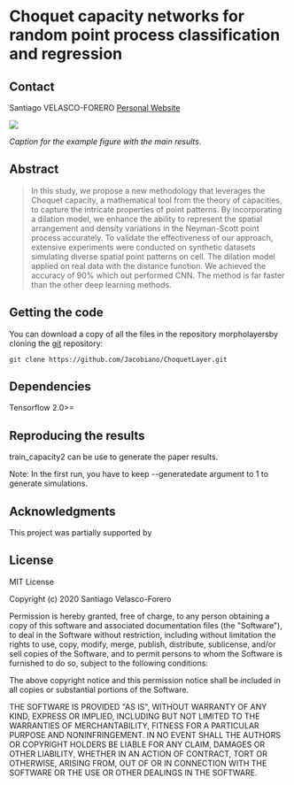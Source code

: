 # Choquet capacity networks for random point process classification and regression

<!-- CONTACT -->
## Contact
Santiago VELASCO-FORERO
[Personal Website](https://people.cmm.minesparis.psl.eu/users/velasco/)

![](manuscript/figures/hawaii-trend.png)

*Caption for the example figure with the main results.*

## Abstract

> In this study, we propose a new methodology that leverages the Choquet capacity, a mathematical tool from the theory of capacities, to capture the intricate properties of point patterns. By incorporating a dilation model, we enhance the ability to represent the spatial arrangement and density variations in the Neyman-Scott point process accurately. To validate the effectiveness of our approach, extensive experiments were conducted on synthetic datasets simulating diverse spatial point patterns on cell. The dilation model applied on real data with the distance function. We achieved the accuracy of $90\%$ which out performed CNN. The method is far faster than the other deep learning methods.

## Getting the code

You can download a copy of all the files in the repository morpholayersby cloning the
[git](https://git-scm.com/) repository:

    git clone https://github.com/Jacobiano/ChoquetLayer.git



## Dependencies

Tensorflow 2.0>=


## Reproducing the results

train_capacity2 can be use to generate the paper results.

Note:
In the first run, you have to keep --generatedate argument to 1 to generate simulations. 


<!-- ACKNOWLEDGMENTS -->
## Acknowledgments

This project was partially supported by



## License

MIT License

Copyright (c) 2020 Santiago Velasco-Forero

Permission is hereby granted, free of charge, to any person obtaining a copy
of this software and associated documentation files (the "Software"), to deal
in the Software without restriction, including without limitation the rights
to use, copy, modify, merge, publish, distribute, sublicense, and/or sell
copies of the Software, and to permit persons to whom the Software is
furnished to do so, subject to the following conditions:

The above copyright notice and this permission notice shall be included in all
copies or substantial portions of the Software.

THE SOFTWARE IS PROVIDED "AS IS", WITHOUT WARRANTY OF ANY KIND, EXPRESS OR
IMPLIED, INCLUDING BUT NOT LIMITED TO THE WARRANTIES OF MERCHANTABILITY,
FITNESS FOR A PARTICULAR PURPOSE AND NONINFRINGEMENT. IN NO EVENT SHALL THE
AUTHORS OR COPYRIGHT HOLDERS BE LIABLE FOR ANY CLAIM, DAMAGES OR OTHER
LIABILITY, WHETHER IN AN ACTION OF CONTRACT, TORT OR OTHERWISE, ARISING FROM,
OUT OF OR IN CONNECTION WITH THE SOFTWARE OR THE USE OR OTHER DEALINGS IN THE
SOFTWARE.
